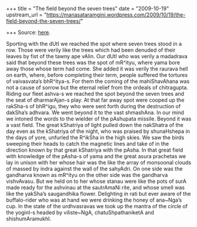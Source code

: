 +++
title = "The field beyond the seven trees"
date = "2009-10-19"
upstream_url = "https://manasataramgini.wordpress.com/2009/10/19/the-field-beyond-the-seven-trees/"

+++
Source: [here](https://manasataramgini.wordpress.com/2009/10/19/the-field-beyond-the-seven-trees/).

Sporting with the dUtI we reached the spot where seven trees stood in a
row. Those were verily like the trees which had been denuded of their
leaves by fist of the tawny ape vAlin. Our dUtI who was verily a
madadrava said that beyond these trees was the spot of mR^ityu, where
yama bore away those whose term had come. She added it was verily the
raurava hell on earth, where, before completing their term, people
suffered the tortures of vaivasvata’s bhR^itya-s. For them the coming of
the mahiShavAhana was not a cause of sorrow but the eternal relief from
the ordeals of chitragupta. Riding our fleet ashva-s we reached the spot
beyond the seven trees and the seat of dharmarAjan-s play. At that far
away spot were cooped up the rakSha-s of bhR^igu, they who were sent
forth during the destruction of dakSha’s adhvara. We went beyond it to
the vast shmashAna. In our mind we intoned the words to the wielder of
the pAshupata missile. Beyond it was a vast field. The great kShatriya
of light pulled down the nakShatra of the day even as the kShatriya of
the night, who was praised by shunaHshepa in the days of yore, unfurled
the R^ikSha in the high skies. We saw the birds sweeping their heads to
catch the magnetic lines and take of in the direction known by that
great kShatriya with the pAsha. In that great field with knowledge of
the pAsha-s of yama and the great asura prachetas we lay in unison with
her whose hair was the like the array of monsoonal clouds of massed by
indra against the wall of the sahyAdri. On one side was the gandharva
known as mR^ityu on the other side was the gandharva vishvAvasu. But we
held on to her whose stanau were like the pots of surA made ready for
the ashvinau at the sautrAmaNi rite, and whose smell was like the
yakSha’s saugandhika flower. Delighting in rati but ever aware of the
buffalo-rider who was at hand we were drinking the honey of ana\~Nga’s
cup. In the state of the urdhvasravas we took up the mantra of the
circle of the yoginI-s headed by viliste\~NgA, chatuShpathaniketA and
shishumAramukhI.

